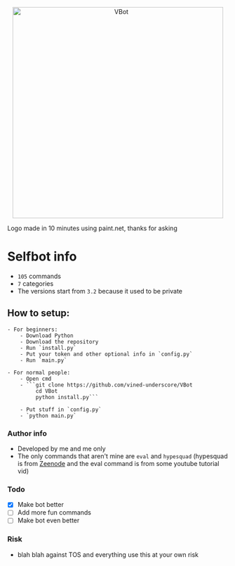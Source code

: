<p align="center">
    <img width="480px" height="auto" src="https://media.discordapp.net/attachments/980945786051362848/1099436881055338536/vbot.jpg?width=557&height=418" align="center" alt="VBot" />
    
Logo made in 10 minutes using paint.net, thanks for asking

# Selfbot info
- `105` commands
- `7` categories
- The versions start from `3.2` because it used to be private

## How to setup:
    - For beginners:
        - Download Python
        - Download the repository
        - Run `install.py`
        - Put your token and other optional info in `config.py` 
        - Run `main.py`
    
    - For normal people:
        - Open cmd
        - ```git clone https://github.com/vined-underscore/VBot
             cd VBot
             python install.py```
    
        - Put stuff in `config.py`
        - `python main.py`

### Author info
- Developed by me and me only
- The only commands that aren't mine are `eval` and `hypesquad` (hypesquad is from [Zeenode](https://github.com/zeenode/selfbot) and the eval command is from some youtube tutorial vid)
    
### Todo
- [x] Make bot better
- [ ] Add more fun commands
- [ ] Make bot even better
    
### Risk
- blah blah against TOS and everything use this at your own risk
